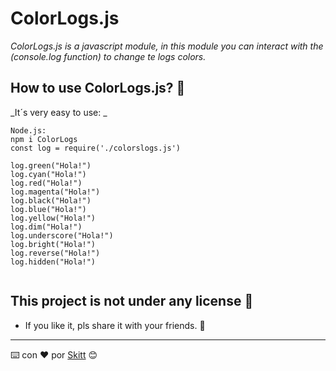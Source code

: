 # ColorLogs.js

_ColorLogs.js is a javascript module, in this module you can interact with the (console.log function) to change te logs colors._

## How to use ColorLogs.js? 🚀

_It´s very easy to use: _

```
Node.js:
npm i ColorLogs
const log = require('./colorslogs.js')

log.green("Hola!")
log.cyan("Hola!")
log.red("Hola!")
log.magenta("Hola!")
log.black("Hola!")
log.blue("Hola!")
log.yellow("Hola!")
log.dim("Hola!")
log.underscore("Hola!")
log.bright("Hola!")
log.reverse("Hola!")
log.hidden("Hola!")


```











## This project is not under any license  🎁

* If you like it, pls share it with your friends. 📢




---
⌨️ con ❤️ por [Skitt](https://github.com/Sz15-pl) 😊
